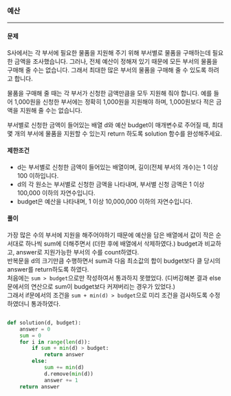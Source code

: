### 예산 ###

<hr>

#### 문제 ####
S사에서는 각 부서에 필요한 물품을 지원해 주기 위해 부서별로 물품을 구매하는데 필요한 금액을 조사했습니다. 그러나, 전체 예산이 정해져 있기 때문에 모든 부서의 물품을 구매해 줄 수는 없습니다. 그래서 최대한 많은 부서의 물품을 구매해 줄 수 있도록 하려고 합니다.

물품을 구매해 줄 때는 각 부서가 신청한 금액만큼을 모두 지원해 줘야 합니다. 예를 들어 1,000원을 신청한 부서에는 정확히 1,000원을 지원해야 하며, 1,000원보다 적은 금액을 지원해 줄 수는 없습니다.

부서별로 신청한 금액이 들어있는 배열 d와 예산 budget이 매개변수로 주어질 때, 최대 몇 개의 부서에 물품을 지원할 수 있는지 return 하도록 solution 함수를 완성해주세요.

#### 제한조건 ####
- d는 부서별로 신청한 금액이 들어있는 배열이며, 길이(전체 부서의 개수)는 1 이상 100 이하입니다.
- d의 각 원소는 부서별로 신청한 금액을 나타내며, 부서별 신청 금액은 1 이상 100,000 이하의 자연수입니다.
- budget은 예산을 나타내며, 1 이상 10,000,000 이하의 자연수입니다.

#### 풀이 ####
가장 많은 수의 부서에 지원을 해주어야하기 때문에
예산을 담은 배열에서 값이 작은 순서대로 하나씩 sum에 더해주면서 (더한 후에 배열에서 삭제하였다.) budget과 비교하고, answer로 지원가능한 부서의 수를 count하였다. <br>
반복문을 d의 크기만큼 수행하면서 sum과 다음 최소값의 합이 budget보다 클 당시의 answer를 return하도록 하였다.
<br>
처음에는 ```sum > budget```으로만 작성하여서 통과하지 못했었다.
(디버깅해본 결과 else문에서의 연산으로 sum이 budget보다 커져버리는 경우가 있었다.) <br>
그래서 if문에서의 조건을 ```sum + min(d) > budget```으로 미리 조건을 검사하도록 수정하였더니 통과하였다.

```py

def solution(d, budget):
    answer = 0
    sum = 0
    for i in range(len(d)):
        if sum + min(d) > budget:
            return answer
        else:
            sum += min(d)
            d.remove(min(d))
            answer += 1
    return answer

```